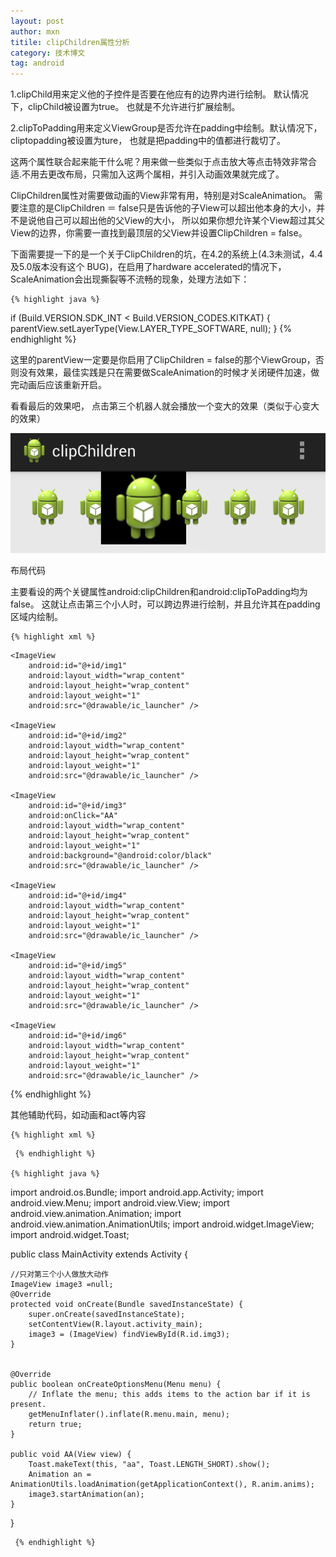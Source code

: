 ```yaml
---
layout: post
author: mxn
titile: clipChildren属性分析
category: 技术博文
tag: android
---
```


1.clipChild用来定义他的子控件是否要在他应有的边界内进行绘制。 默认情况下，clipChild被设置为true。 也就是不允许进行扩展绘制。

2.clipToPadding用来定义ViewGroup是否允许在padding中绘制。默认情况下，cliptopadding被设置为ture， 也就是把padding中的值都进行裁切了。

这两个属性联合起来能干什么呢？用来做一些类似于点击放大等点击特效非常合适.不用去更改布局，只需加入这两个属相，并引入动画效果就完成了。

ClipChildren属性对需要做动画的View非常有用，特别是对ScaleAnimation。
需要注意的是ClipChildren ＝ false只是告诉他的子View可以超出他本身的大小，并不是说他自己可以超出他的父View的大小，
所以如果你想允许某个View超过其父View的边界，你需要一直找到最顶层的父View并设置ClipChildren = false。

下面需要提一下的是一个关于ClipChildren的坑，在4.2的系统上(4.3未测试，4.4及5.0版本没有这个 BUG)，在启用了hardware accelerated的情况下，
ScaleAnimation会出现撕裂等不流畅的现象，处理方法如下：

    {% highlight java %}
if (Build.VERSION.SDK_INT < Build.VERSION_CODES.KITKAT) {
    parentView.setLayerType(View.LAYER_TYPE_SOFTWARE, null);
 }
    {% endhighlight %}

这里的parentView一定要是你启用了ClipChildren = false的那个ViewGroup，否则没有效果，最佳实践是只在需要做ScaleAnimation的时候才关闭硬件加速，做完动画后应该重新开启。

看看最后的效果吧， 点击第三个机器人就会播放一个变大的效果（类似于心变大的效果）

![](https://raw.githubusercontent.com/mxn21/mxn21.github.io/master/public/img/img114.png)

布局代码

主要看设的两个关键属性android:clipChildren和android:clipToPadding均为false。
这就让点击第三个小人时，可以跨边界进行绘制，并且允许其在padding区域内绘制。

    {% highlight xml %}

<LinearLayout xmlns:android="http://schemas.android.com/apk/res/android"
    xmlns:tools="http://schemas.android.com/tools"
    android:layout_width="match_parent"
    android:layout_height="match_parent"
    android:paddingBottom="@dimen/activity_vertical_margin"
    android:paddingLeft="@dimen/activity_horizontal_margin"
    android:paddingRight="@dimen/activity_horizontal_margin"
    android:paddingTop="@dimen/activity_vertical_margin"
    tools:context=".MainActivity"
    android:clipChildren="false"
    android:clipToPadding="false">

    <ImageView
        android:id="@+id/img1"
        android:layout_width="wrap_content"
        android:layout_height="wrap_content"
        android:layout_weight="1"
        android:src="@drawable/ic_launcher" />

    <ImageView
        android:id="@+id/img2"
        android:layout_width="wrap_content"
        android:layout_height="wrap_content"
        android:layout_weight="1"
        android:src="@drawable/ic_launcher" />

    <ImageView
        android:id="@+id/img3"
        android:onClick="AA"
        android:layout_width="wrap_content"
        android:layout_height="wrap_content"
        android:layout_weight="1"
        android:background="@android:color/black"
        android:src="@drawable/ic_launcher" />

    <ImageView
        android:id="@+id/img4"
        android:layout_width="wrap_content"
        android:layout_height="wrap_content"
        android:layout_weight="1"
        android:src="@drawable/ic_launcher" />

    <ImageView
        android:id="@+id/img5"
        android:layout_width="wrap_content"
        android:layout_height="wrap_content"
        android:layout_weight="1"
        android:src="@drawable/ic_launcher" />

    <ImageView
        android:id="@+id/img6"
        android:layout_width="wrap_content"
        android:layout_height="wrap_content"
        android:layout_weight="1"
        android:src="@drawable/ic_launcher" />

</LinearLayout>
    {% endhighlight %}

其他辅助代码，如动画和act等内容

    {% highlight xml %}
<?xml version="1.0" encoding="utf-8"?>
<scale
    xmlns:android="http://schemas.android.com/apk/res/android"
    android:fromXScale="1.0"
    android:fromYScale="1.0"
    android:toXScale="3.0"
    android:toYScale="3.0"
    android:duration="2000"
       android:pivotX="50%"
       android:pivotY="50%"
    >
</scale>

     {% endhighlight %}

    {% highlight java %}
import android.os.Bundle;
import android.app.Activity;
import android.view.Menu;
import android.view.View;
import android.view.animation.Animation;
import android.view.animation.AnimationUtils;
import android.widget.ImageView;
import android.widget.Toast;

public class MainActivity extends Activity {

    //只对第三个小人做放大动作
    ImageView image3 =null;
    @Override
    protected void onCreate(Bundle savedInstanceState) {
        super.onCreate(savedInstanceState);
        setContentView(R.layout.activity_main);
        image3 = (ImageView) findViewById(R.id.img3);
    }


    @Override
    public boolean onCreateOptionsMenu(Menu menu) {
        // Inflate the menu; this adds items to the action bar if it is present.
        getMenuInflater().inflate(R.menu.main, menu);
        return true;
    }

    public void AA(View view) {
        Toast.makeText(this, "aa", Toast.LENGTH_SHORT).show();
        Animation an = AnimationUtils.loadAnimation(getApplicationContext(), R.anim.anims);
        image3.startAnimation(an);
    }

}

     {% endhighlight %}